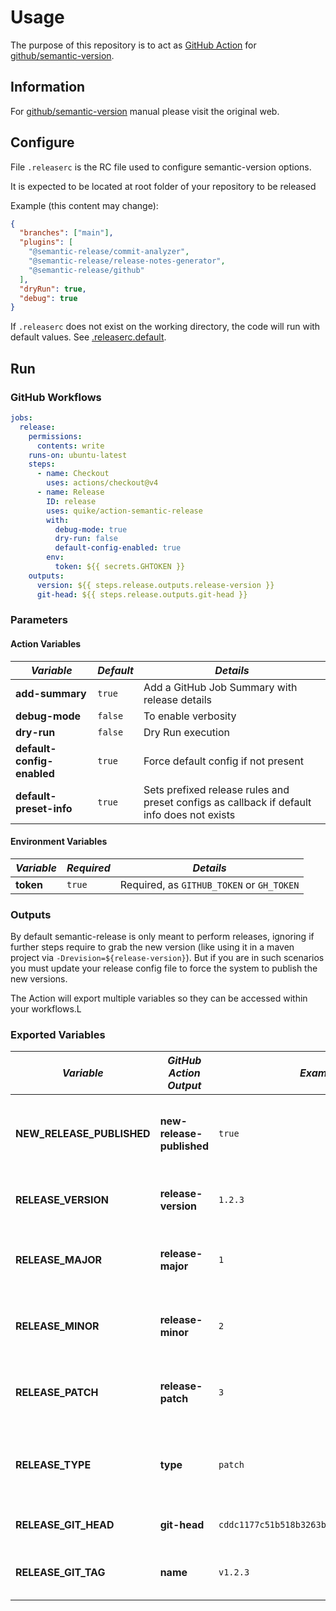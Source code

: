 # Usage

The purpose of this repository is to act as [GitHub Action](https://docs.github.com/en/actions) for
[github/semantic-version](https://github.com/semantic-version/semantic-version).

## Information

For [github/semantic-version](https://github.com/semantic-version/semantic-version) manual please visit the original
web.

## Configure

File `.releaserc` is the RC file used to configure semantic-version options.

It is expected to be located at root folder of your repository to be released

Example (this content may change):

```json
{
  "branches": ["main"],
  "plugins": [
    "@semantic-release/commit-analyzer",
    "@semantic-release/release-notes-generator",
    "@semantic-release/github"
  ],
  "dryRun": true,
  "debug": true
}
```

If `.releaserc` does not exist on the working directory, the code will run with default values. See
[.releaserc.default](../.releaserc.default).

## Run

### GitHub Workflows

```yaml
jobs:
  release:
    permissions:
      contents: write
    runs-on: ubuntu-latest
    steps:
      - name: Checkout
        uses: actions/checkout@v4
      - name: Release
        ID: release
        uses: quike/action-semantic-release
        with:
          debug-mode: true
          dry-run: false
          default-config-enabled: true
        env:
          token: ${{ secrets.GHTOKEN }}
    outputs:
      version: ${{ steps.release.outputs.release-version }}
      git-head: ${{ steps.release.outputs.git-head }}
```

### Parameters

#### Action Variables

| _Variable_                 | _Default_ | _Details_                                                                                  |
| -------------------------- | --------- | ------------------------------------------------------------------------------------------ |
| **add-summary**            | `true`    | Add a GitHub Job Summary with release details                                              |
| **debug-mode**             | `false`   | To enable verbosity                                                                        |
| **dry-run**                | `false`   | Dry Run execution                                                                          |
| **default-config-enabled** | `true`    | Force default config if not present                                                        |
| **default-preset-info**    | `true`    | Sets prefixed release rules and preset configs as callback if default info does not exists |

#### Environment Variables

| _Variable_ | _Required_ | _Details_                                 |
| ---------- | ---------- | ----------------------------------------- |
| **token**  | `true`     | Required, as `GITHUB_TOKEN` or `GH_TOKEN` |

### Outputs

By default semantic-release is only meant to perform releases, ignoring if further steps require to grab the new version
(like using it in a maven project via `-Drevision=${release-version}`). But if you are in such scenarios you must update
your release config file to force the system to publish the new versions.

The Action will export multiple variables so they can be accessed within your workflows.L

### Exported Variables

| _Variable_                | _GitHub Action Output_    | _Example_                                  | _Details_                                          |
| ------------------------- | ------------------------- | ------------------------------------------ | -------------------------------------------------- |
| **NEW_RELEASE_PUBLISHED** | **new-release-published** | `true`                                     | True if a new release is publised, false otherwise |
| **RELEASE_VERSION**       | **release-version**       | `1.2.3`                                    | The new SemVer version of type X.Y.Z               |
| **RELEASE_MAJOR**         | **release-major**         | `1`                                        | Major value of the new SemVer version              |
| **RELEASE_MINOR**         | **release-minor**         | `2`                                        | Minor value of the new SemVer version              |
| **RELEASE_PATCH**         | **release-patch**         | `3`                                        | Patch value of the new SemVer version              |
| **RELEASE_TYPE**          | **type**                  | `patch`                                    | Type of SemVer release: major, minor or patch      |
| **RELEASE_GIT_HEAD**      | **git-head**              | `cddc1177c51b518b3263b1b4f2b50af77dcf8be9` | Commig ID of the release                           |
| **RELEASE_GIT_TAG**       | **name**                  | `v1.2.3`                                   | Tag ID associated with the release                 |
